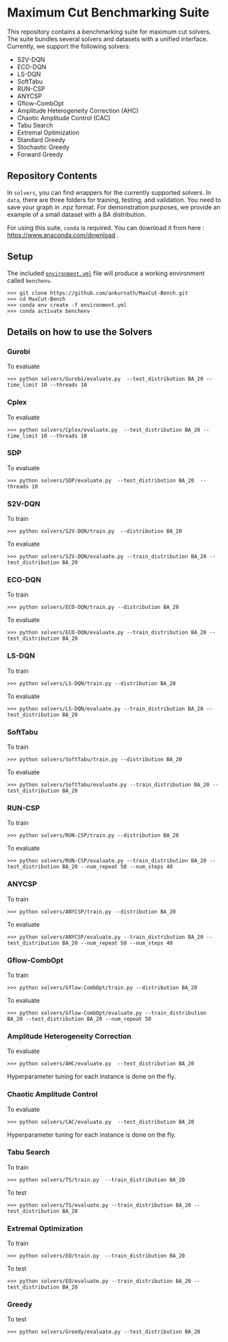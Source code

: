 # Maximum Cut Benchmarking Suite

This repository contains a benchmarking suite for maximum cut
solvers. The suite bundles several solvers and datasets with a unified
interface. Currently, we support the following solvers:

- S2V-DQN
- ECO-DQN
- LS-DQN
- SoftTabu
- RUN-CSP
- ANYCSP
- Gflow-CombOpt
- Amplitude Heterogeneity Correction (AHC)
- Chaotic Amplitude Control (CAC)
- Tabu Search
- Extremal Optimization
- Standard Greedy 
- Stochastic Greedy
- Forward Greedy


## Repository Contents

In `solvers`, you can find wrappers for the currently supported solvers. In `data`, there are three folders for training, testing, and validation. You need to save your graph in .npz format. For demonstration purposes, we provide an example of a small dataset with a BA distribution.

For using this suite, `conda` is required. You can download it from here : https://www.anaconda.com/download .

## Setup

The included [``environment.yml``](environment.yml) file will produce a working environment called ``benchenv``.

    >>> git clone https://github.com/ankurnath/MaxCut-Bench.git
    >>> cd MaxCut-Bench
    >>> conda env create -f environment.yml 
    >>> conda activate benchenv



## Details on how to use the Solvers

### Gurobi

To evaluate 

    >>> python solvers/Gurobi/evaluate.py  --test_distribution BA_20 --time_limit 10 --threads 10

### Cplex

To evaluate 

    >>> python solvers/Cplex/evaluate.py  --test_distribution BA_20 --time_limit 10 --threads 10

### SDP

To evaluate 

    >>> python solvers/SDP/evaluate.py  --test_distribution BA_20  --threads 10


### S2V-DQN

To train 

    >>> python solvers/S2V-DQN/train.py  --distribution BA_20

To evaluate 

    >>> python solvers/S2V-DQN/evaluate.py --train_distribution BA_20 --test_distribution BA_20


### ECO-DQN

To train 

    >>> python solvers/ECO-DQN/train.py --distribution BA_20

To evaluate 

    >>> python solvers/ECO-DQN/evaluate.py --train_distribution BA_20 --test_distribution BA_20


### LS-DQN

To train 

    >>> python solvers/LS-DQN/train.py --distribution BA_20

To evaluate 

    >>> python solvers/LS-DQN/evaluate.py --train_distribution BA_20 --test_distribution BA_20 

### SoftTabu

To train 

    >>> python solvers/SoftTabu/train.py --distribution BA_20

To evaluate 

    >>> python solvers/SoftTabu/evaluate.py --train_distribution BA_20 --test_distribution BA_20


### RUN-CSP

To train 

    >>> python solvers/RUN-CSP/train.py --distribution BA_20

To evaluate 

    >>> python solvers/RUN-CSP/evaluate.py --train_distribution BA_20 --test_distribution BA_20 --num_repeat 50 --num_steps 40


### ANYCSP

To train 

    >>> python solvers/ANYCSP/train.py --distribution BA_20 

To evaluate 

    >>> python solvers/ANYCSP/evaluate.py --train_distribution BA_20 --test_distribution BA_20 --num_repeat 50 --num_steps 40

### Gflow-CombOpt

To train 

    >>> python solvers/Gflow-CombOpt/train.py --distribution BA_20

To evaluate 

    >>> python solvers/Gflow-CombOpt/evaluate.py --train_distribution BA_20 --test_distribution BA_20 --num_repeat 50 


### Amplitude Heterogeneity Correction

To evaluate 

    >>> python solvers/AHC/evaluate.py  --test_distribution BA_20

Hyperparameter tuning for each instance is done on the fly.

### Chaotic Amplitude Control

To evaluate 

    >>> python solvers/CAC/evaluate.py  --test_distribution BA_20

Hyperparameter tuning for each instance is done on the fly.

### Tabu Search

To train

    >>> python solvers/TS/train.py  --train_distribution BA_20

To test

    >>> python solvers/TS/evaluate.py --train_distribution BA_20 --test_distribution BA_20


### Extremal Optimization

To train

    >>> python solvers/EO/train.py  --train_distribution BA_20

To test

    >>> python solvers/EO/evaluate.py --train_distribution BA_20 --test_distribution BA_20

### Greedy

To test

    >>> python solvers/Greedy/evaluate.py --test_distribution BA_20  





